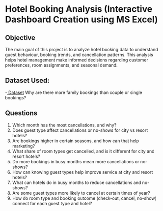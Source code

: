 # Hotel Booking Analysis (Interactive Dashboard Creation using MS Excel)
## Objective
The main goal of this project is to analyze hotel booking data to understand guest behaviour, booking trends, and cancellation patterns. This analysis helps hotel management make informed decisions regarding customer preferences, room assignments, and seasonal demand.
## Dataset Used:
-<a href="https://github.com/kambadankita96-byte/Hotel-Booking-Cancellation-Analysis/blob/main/hotel_booking.csv"> Dataset</a>
Why are there more family bookings than couple or single bookings?
## Questions
1.	Which month has the most cancellations, and why?
2.	Does guest type affect cancellations or no-shows for city vs resort hotels?
3.	Are bookings higher in certain seasons, and how can that help marketing?
4.	What share of room types get cancelled, and is it different for city and resort hotels?
5.	Do more bookings in busy months mean more cancellations or no-shows?
6.	How can knowing guest types help improve service at city and resort hotels?
7.	What can hotels do in busy months to reduce cancellations and no-shows?
8.	Are some guest types more likely to cancel at certain times of year?
9.	How do room type and booking outcome (check-out, cancel, no-show) connect for each guest type and hotel?

